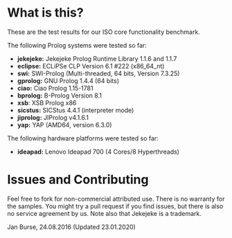 # What is this?

These are the test results for our ISO core functionality benchmark.

The following Prolog systems were tested so far:
- **jekejeke:** Jekejeke Prolog Runtime Library 1.1.6 and 1.1.7
- **eclipse:** ECLiPSe CLP Version 6.1 #222 (x86_64_nt)
- **swi:** SWI-Prolog (Multi-threaded, 64 bits, Version 7.3.25)
- **gprolog:** GNU Prolog 1.4.4 (64 bits)
- **ciao:** Ciao Prolog 1.15-1781
- **bprolog:** B-Prolog Version 8.1
- **xsb**: XSB Prolog x86
- **sicstus:** SICStus 4.4.1 (interpreter mode)
- **jiprolog:** JIProlog v4.1.6.1
- **yap:** YAP (AMD64, version 6.3.0)

The following hardware platforms were tested so far:
- **ideapad:** Lenovo Ideapad 700 (4 Cores/8 Hyperthreads)

# Issues and Contributing

Feel free to fork for non-commercial attributed use. There
is no warranty for the samples. You might try a pull
request if you find issues, but there is also no service
agreement by us. Note also that Jekejeke is a trademark.

Jan Burse, 24.08.2016 (Updated 23.01.2020)